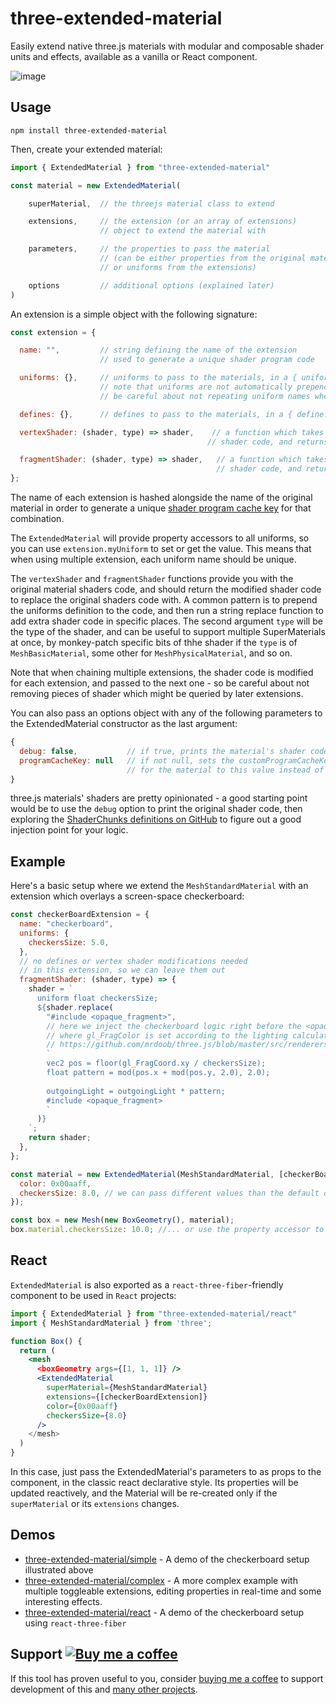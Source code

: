 # three-extended-material

Easily extend native three.js materials with modular and composable shader units and effects, available as a vanilla or React component.

![image](https://user-images.githubusercontent.com/4929974/151654060-d44e7859-f966-4b0e-834e-0f7b13b60e21.png)

## Usage
```
npm install three-extended-material
```

Then, create your extended material:
```js
import { ExtendedMaterial } from "three-extended-material"

const material = new ExtendedMaterial(

    superMaterial,  // the threejs material class to extend

    extensions,     // the extension (or an array of extensions) 
                    // object to extend the material with

    parameters,     // the properties to pass the material 
                    // (can be either properties from the original material, 
                    // or uniforms from the extensions)

    options         // additional options (explained later)
)
```

An extension is a simple object with the following signature:
```js
const extension = {

  name: "",         // string defining the name of the extension
                    // used to generate a unique shader program code

  uniforms: {},     // uniforms to pass to the materials, in a { uniform: value } format.
                    // note that uniforms are not automatically prepended to the shader code.
                    // be careful about not repeating uniform names when chaining extensions

  defines: {},      // defines to pass to the materials, in a { define: 1 or 0 } format.

  vertexShader: (shader, type) => shader,    // a function which takes the original vertex
                                            // shader code, and returns the modified cone

  fragmentShader: (shader, type) => shader,   // a function which takes the original fragment
                                              // shader code, and returns the modified cone
};
```
The name of each extension is hashed alongside the name of the original material in order to generate a unique [shader program cache key](https://threejs.org/docs/?q=materi#api/en/materials/Material.customProgramCacheKey) for that combination.

The `ExtendedMaterial` will provide property accessors to all uniforms, so you can use `extension.myUniform` to set or get the value. This means that when using multiple extension, each uniform name should be unique.

The `vertexShader` and `fragmentShader` functions provide you with the original material shaders code, and should return the modified shader code to replace the original shaders code with. A common pattern is to prepend the uniforms definition to the code, and then run a string replace function to add extra shader code in specific places. The second argument `type` will be the type of the shader, and can be useful to support multiple SuperMaterials at once, by monkey-patch specific bits of thhe shader if the `type` is of `MeshBasicMaterial`, some other for `MeshPhysicalMaterial`, and so on.

Note that when chaining multiple extensions, the shader code is modified for each extension, and passed to the next one - so be careful about not removing pieces of shader which might be queried by later extensions.

You can also pass an options object with any of the following parameters to the ExtendedMaterial constructor as the last argument:
```js
{
  debug: false,           // if true, prints the material's shader code after being patched
  programCacheKey: null   // if not null, sets the customProgramCacheKey 
                          // for the material to this value instead of hashing it.
}
```

three.js materials' shaders are pretty opinionated - a good starting point would be to use the `debug` option to print the original shader code, then exploring the [ShaderChunks definitions on GitHub](https://github.com/mrdoob/three.js/tree/master/src/renderers/shaders/ShaderChunk) to figure out a good injection point for your logic.

## Example
Here's a basic setup where we extend the `MeshStandardMaterial` with an extension which overlays a screen-space checkerboard:

```js
const checkerBoardExtension = {
  name: "checkerboard",
  uniforms: {
    checkersSize: 5.0,
  },
  // no defines or vertex shader modifications needed
  // in this extension, so we can leave them out
  fragmentShader: (shader, type) => {
    shader = `
      uniform float checkersSize;
      ${shader.replace(
        "#include <opaque_fragment>",
        // here we inject the checkerboard logic right before the <opaque_fragment>,
        // where gl_FragColor is set according to the lighting calculation
        // https://github.com/mrdoob/three.js/blob/master/src/renderers/shaders/ShaderChunk/output_fragment.glsl.js
        `
        vec2 pos = floor(gl_FragCoord.xy / checkersSize);
        float pattern = mod(pos.x + mod(pos.y, 2.0), 2.0);
  
        outgoingLight = outgoingLight * pattern;
        #include <opaque_fragment>
        `
      )}
    `;
    return shader;
  },
};

const material = new ExtendedMaterial(MeshStandardMaterial, [checkerBoardExtension], {
  color: 0x00aaff,
  checkersSize: 8.0, // we can pass different values than the default one...
});

const box = new Mesh(new BoxGeometry(), material);
box.material.checkersSize: 10.0; //... or use the property accessor to set / get its value
```

## React

`ExtendedMaterial` is also exported as a `react-three-fiber`-friendly component to be used in `React` projects:

```jsx
import { ExtendedMaterial } from "three-extended-material/react"
import { MeshStandardMaterial } from 'three';

function Box() {
  return (
    <mesh
      <boxGeometry args={[1, 1, 1]} />
      <ExtendedMaterial 
        superMaterial={MeshStandardMaterial} 
        extensions={[checkerBoardExtension]} 
        color={0x00aaff}
        checkersSize={8.0}
      /> 
    </mesh>
  )
}
```
In this case, just pass the ExtendedMaterial's parameters to as props to the component, in the classic react declarative style. Its properties will be updated reactively, and the Material will be re-created only if the `superMaterial` or its `extensions` changes.

## Demos

- [three-extended-material/simple](https://leoncvlt.github.io/three-extended-material/simple/) - A demo of the checkerboard setup illustrated above
- [three-extended-material/complex](https://leoncvlt.github.io/three-extended-material/complex/) - A more complex example with multiple toggleable extensions, editing properties in real-time and some interesting effects.
- [three-extended-material/react](https://leoncvlt.github.io/three-extended-material/react/) - A demo of the checkerboard setup using `react-three-fiber`

## Support [![Buy me a coffee](https://img.shields.io/badge/-buy%20me%20a%20coffee-lightgrey?style=flat&logo=buy-me-a-coffee&color=FF813F&logoColor=white "Buy me a coffee")](https://www.buymeacoffee.com/leoncvlt)
If this tool has proven useful to you, consider [buying me a coffee](https://www.buymeacoffee.com/leoncvlt) to support development of this and [many other projects](https://github.com/leoncvlt?tab=repositories).
